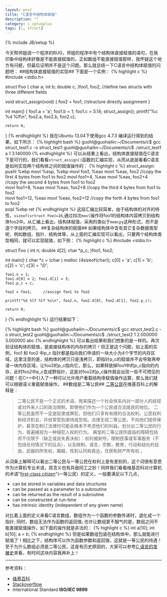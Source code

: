 ```yaml
---
layout: post
title: "C语言中结构体赋值"
description: ""
category: c_cplusplus 
tags: [c, struct]
---
```

{% include JB/setup %}

今天帮师姐调一个程序的BUG，师姐的程序中有个结构体直接赋值的语句，在我印象中结构体好像是不能直接赋值的，正如数组不能直接赋值那样，我怀疑这个地方有问题，但最后证明并不是这个问题。那么就总结一下C语言中结构体赋值的问题吧：
##结构体直接赋值的实现##
下面是一个实例：
{% highlight c %}
#include <stdio.h>

struct Foo {
	char a;
	int b;
	double c;
}foo1, foo2;          //define two structs with three different fields

void struct_assign(void)
{
	foo2 = foo1;       //structure directly assignment
}

int main()
{
	foo1.a = 'a';
	foo1.b = 1;
	foo1.c = 3.14;
	struct_assign();
	printf("%c %d %lf\n", foo2.a, foo2.b, foo2.c);

	return 0;	
}
{% endhighlight %}
我在Ubuntu 13.04下使用gcc 4.7.3 编译运行得到的结果，如下所示：
{% highlight bash %}
guohl@guohailin:~/Documents/c$ gcc struct_test1.c -o struct_test1
guohl@guohailin:~/Documents/c$ ./struct_test1 
a 1 3.140000
{% endhighlight %}
可以从结果上看出，结构体直接赋值在C语言下是可行的，我们看看`struct_assign()`函数的汇编实现，从而从底层看看C语言是如何实现两个结构体之间的赋值操作的：
{% highlight c %}
struct_assign:
	pushl	%ebp
	movl	%esp, %ebp
	movl	foo1, %eax
	movl	%eax, foo2      //copy the first 4 bytes from foo1 to foo2
	movl	foo1+4, %eax
	movl	%eax, foo2+4    //copy the second 4 bytes from foo1 to foo2       
	movl	foo1+8, %eax
	movl	%eax, foo2+8    //copy the third 4 bytes from foo1 to foo2  
	movl	foo1+12, %eax
	movl	%eax, foo2+12   //copy the forth 4 bytes from foo1 to foo2  
	popl	%ebp
	ret
{% endhighlight %}
这段汇编比较简单，由于结构体的对齐的特性，`sizeof(srtruct Foo)=16`,通过四次`movl`操作将foo1的结构体内容拷贝到结构体foo2中。从汇编上看出，结构体赋值，采用的类似于`memcpy`这种形式，而不是逐个字段的拷贝。
##复杂结构体的赋值##
如果结构体中含有其它复杂数据类型呢，例如数组、指针、结构体等，从上面的汇编实现可以看出，只要两个结构体类型相同，就可以实现赋值，如下例：
{% highlight c %}
#include <stdio.h>

struct Foo {
	int n;
	double d[2];
	char *p_c;
}foo1, foo2;

int main()
{
	char *c = (char *) malloc (4*sizeof(char));
	c[0] = 'a'; c[1] = 'b'; c[2] = 'c'; c[3] = '\0';
	
	foo1.n = 1;
	foo1.d[0] = 2; foo1.d[1] = 3;
	foo1.p_c = c;

	foo2 = foo1;     //assign foo1 to foo2
	
	printf("%d %lf %lf %s\n", foo2.n, foo2.d[0], foo2.d[1], foo2.p_c);
	
	return 0;
}
{% endhighlight %}
运行结果如下：

{% highlight bash %}
guohl@guohailin:~/Documents/c$ gcc struct_test2.c -o struct_test2
guohl@guohailin:~/Documents/c$ ./struct_test2
1 2.000000 3.000000 abc
{% endhighlight %}
可以看出结果和我们想象的是一样的。再次验证结构体的赋值，是直接结构体的内存的拷贝！但正是这个问题，如上面的实例，foo1 和 foo2 中p\_c 指针都是指向我们申请的一块大小为4个字节的内存区域，这里注意的是，结构体的拷贝只是浅拷贝，即指针p\_c的赋值并不会导致再申请一块内存区域，让foo2的p\_c指向它。那么，如果释放掉foo1中的p\_c指向的内存，此时foo2中p\_c变成野指针，这是对foo2的p\_c操作就会出现一些不可预见的问题！在C\+\+中引入了一种可以允许用户重载结构体赋值操作运算，那么我们就可以根据语义重载赋值操作。
##数组是二等公民##
[二等公民](http://zh.wikipedia.org/wiki/%E4%BA%8C%E7%AD%89%E5%85%AC%E6%B0%91 "二等公民")在维基百科上的解释是：
>二等公民不是一个正式的术语，用来描述一个社会体系内对一部分人的歧视或对外来人口的政治限制，即使他们作为一个公民或合法居民的地位。 二等公民虽然不一定是奴隶或罪犯，但他们只享有有限的合法权利、公民权利和经济机会，并经常受到虐待或忽视。法律无视二等公民，不向他们提供保护，甚至在制订法律时可能会根本不考虑他们的利益。划分出二等公民的行为，普遍被视为一种侵犯人权的行为。 典型的二等公民所面临的障碍包括但不仅限于（缺乏或丧失表决权）：权利被剥夺，限制民事或军事服务（不包括任何情况下的征兵），以及限制，语言，宗教，教育，行动和结社的自由，武器的所有权，婚姻，性别认同和表达，住房和财产所有权 。  


从词条上解释可以看出二等公民与一等公民在权利上是有差别的，这个词很有意思作为计算机专业术语，其含义也有异曲同工之妙！同样我们看看维基百科对计算机的术语”[first-class citizen](http://en.wikipedia.org/wiki/First-class_citizen "一等公民")"(一等公民）的定义，一般要满足以下几点，

+ can be stored in variables and data structures
+ can be passed as a parameter to a subroutine
+ can be returned as the result of a subroutine
+ can be constructed at run-time
+ has intrinsic identity (independent of any given name)

对比着上面的定义来看C语言数组，数组作为一个函数的参数传递时，退化成一个指针; 同时，数组无法作为函数的返回值; 也许让数组更不服气的是，数组之间不能直接赋值操作，如下面的操作就是非法的：
{% highlight c %}
int a[10];
int b[10];
a = b;
{% endhighlight %}
但是如果数组包装在结构体中，那么就能进行赋值了！相比之下，结构体可以作为函数参数和返回值，这就是一等公民的待遇！至于为什么数组必须是二等公民，这是有历史原因的，大家可以参考[C 语言的发展史](http://cm.bell-labs.com/cm/cs/who/dmr/chist.html "Chistory")来看，有时间这块内容我再补上！

---

参考资料：
- [维基百科](http://en.wikipedia.org/)   
- [Stackoverflow](http://stackoverflow.com)
- International Standard **ISO/IEC 9899**



